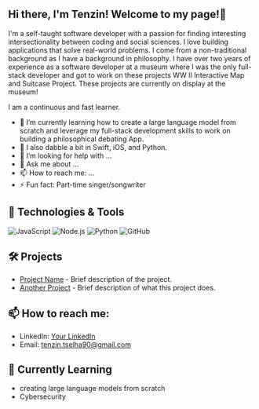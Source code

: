 
## Hi there, I'm Tenzin! Welcome to my page!👋

I'm a self-taught software developer with a passion for finding interesting intersectionality between coding and social sciences. I love building applications that solve real-world problems. I come from a non-traditional background as I have a background in philosophy. I have over two years of experience as a software developer at a museum where I was the only full-stack developer and got to work on these projects WW II Interactive Map and Suitcase Project. These projects are currently on display at the museum!

I am a continuous and fast learner.

- 🔭 I’m currently learning how to create a large language model from scratch and leverage my full-stack development skills to work on building a philosophical debating App.
- 👯 I also dabble a bit in Swift, iOS, and Python.
- 🤔 I’m looking for help with ...
- 💬 Ask me about ...
- 📫 How to reach me: ...
- ⚡ Fun fact: Part-time singer/songwriter 

## 🔧 Technologies & Tools

![JavaScript](https://img.shields.io/badge/-JavaScript-F7DF1E?style=flat-square&logo=javascript&logoColor=black)
![Node.js](https://img.shields.io/badge/-Node.js-339933?style=flat-square&logo=node.js&logoColor=white)
![Python](https://img.shields.io/badge/-Python-3776AB?style=flat-square&logo=python&logoColor=white)
![GitHub](https://img.shields.io/badge/-GitHub-181717?style=flat-square&logo=github)

## 🛠️ Projects
- [Project Name](https://github.com/Tselhacode/project-repo) - Brief description of the project.
- [Another Project](https://github.com/Tselhacode/another-repo) - Brief description of what this project does.

## 📫 How to reach me:
- LinkedIn: [Your LinkedIn](https://www.linkedin.com/in/tenzin-tselha/)
- Email: [tenzin.tselha90@gmail.com](mailto:tenzin.tselha90@gmail.com)

## 🌱 Currently Learning
- creating large language models from scratch
- Cybersecurity

